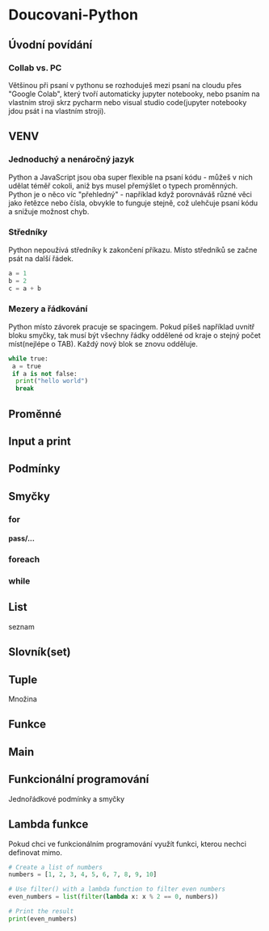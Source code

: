 # Doucovani-Python
 
## Úvodní povídání
### Collab vs. PC
Většinou při psaní v pythonu se rozhoduješ mezi psaní na cloudu přes "Google Colab", který tvoří automaticky jupyter notebooky, nebo psaním na vlastním stroji skrz pycharm nebo visual studio code(jupyter notebooky jdou psát i na vlastním stroji).
## VENV

### Jednoduchý a nenáročný jazyk
Python a JavaScript jsou oba super flexible na psaní kódu - můžeš v nich udělat téměř cokoli, aniž bys musel přemýšlet o typech proměnných. Python je o něco víc "přehledný" - například když porovnáváš různé věci jako řetězce nebo čísla, obvykle to funguje stejně, což ulehčuje psaní kódu a snižuje možnost chyb.
### Středníky
Python nepoužívá středníky k zakončení příkazu. Místo středníků se začne psát na další řádek.
```python
a = 1
b = 2
c = a + b
```
### Mezery a řádkování
Python místo závorek pracuje se spacingem. Pokud píšeš například uvnitř bloku smyčky, tak musí být všechny řádky oddělené od kraje o stejný počet míst(nejlépe o TAB). Každý nový blok se znovu odděluje.
```python
while true:
 a = true
 if a is not false:
  print("hello world")
  break
```

## Proměnné

## Input a print

## Podmínky

## Smyčky
### for
#### pass/...
### foreach

### while

## List
seznam

## Slovník(set)

## Tuple 
Množina


## Funkce

## Main

## Funkcionální programování
Jednořádkové podmínky a smyčky

## Lambda funkce
Pokud chci ve funkcionálním programování využít funkci, kterou nechci definovat mimo.
```python
# Create a list of numbers
numbers = [1, 2, 3, 4, 5, 6, 7, 8, 9, 10]

# Use filter() with a lambda function to filter even numbers
even_numbers = list(filter(lambda x: x % 2 == 0, numbers))

# Print the result
print(even_numbers)
```
